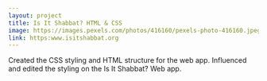 ```yaml
---
layout: project
title: Is It Shabbat? HTML & CSS
image: https://images.pexels.com/photos/416160/pexels-photo-416160.jpeg?auto=compress&cs=tinysrgb&dpr=1&w=500
link: https:www.isitshabbat.org
---
```

Created the CSS styling and HTML structure for the web app. Influenced and edited the styling on the Is It Shabbat? Web app.